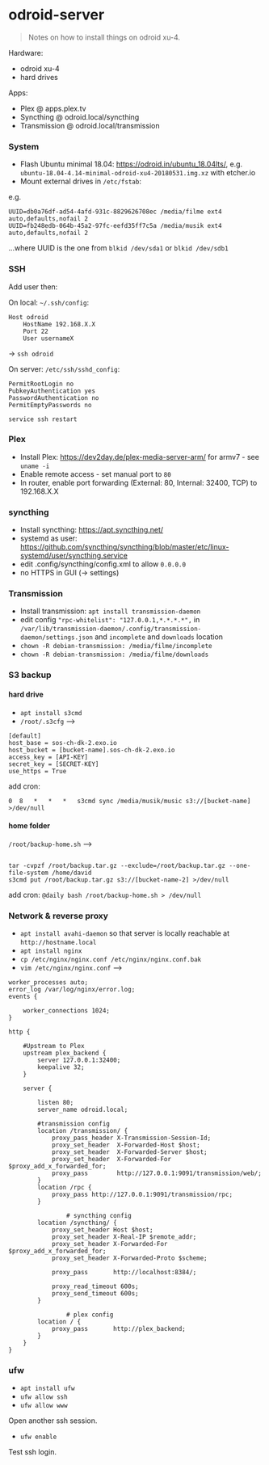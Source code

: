 # odroid-server

> Notes on how to install things on odroid xu-4.

Hardware:
- odroid xu-4
- hard drives

Apps:
- Plex @ apps.plex.tv
- Syncthing @ odroid.local/syncthing
- Transmission @ odroid.local/transmission

### System

- Flash Ubuntu minimal 18.04: https://odroid.in/ubuntu_18.04lts/, e.g. `ubuntu-18.04-4.14-minimal-odroid-xu4-20180531.img.xz` with etcher.io
- Mount external drives in `/etc/fstab`:

e.g. 
```
UUID=db0a76df-ad54-4afd-931c-8829626708ec /media/filme ext4 auto,defaults,nofail 2
UUID=fb248edb-064b-45a2-97fc-eefd35ff7c5a /media/musik ext4 auto,defaults,nofail 2
```
...where UUID is the one from `blkid /dev/sda1` or `blkid /dev/sdb1`

### SSH

Add user then:

On local: `~/.ssh/config`:
```
Host odroid
    HostName 192.168.X.X
    Port 22
    User usernameX
```
-> `ssh odroid`

On server: `/etc/ssh/sshd_config`:
```
PermitRootLogin no
PubkeyAuthentication yes
PasswordAuthentication no
PermitEmptyPasswords no
```
`service ssh restart`

### Plex

- Install Plex: https://dev2day.de/plex-media-server-arm/ for armv7 - see `uname -i`
- Enable remote access - set manual port to `80`
- In router, enable port forwarding (External: 80, Internal: 32400, TCP) to 192.168.X.X

### syncthing

- Install syncthing: https://apt.syncthing.net/
- systemd as user: https://github.com/syncthing/syncthing/blob/master/etc/linux-systemd/user/syncthing.service
- edit .config/syncthing/config.xml to allow `0.0.0.0`
- no HTTPS in GUI (-> settings)

### Transmission

- Install transmission: `apt install transmission-daemon`
- edit config `"rpc-whitelist": "127.0.0.1,*.*.*.*",` in `/var/lib/transmission-daemon/.config/transmission-daemon/settings.json` and `incomplete` and `downloads` location
- `chown -R debian-transmission: /media/filme/incomplete`
- `chown -R debian-transmission: /media/filme/downloads`

### S3 backup

#### hard drive
- `apt install s3cmd`
- `/root/.s3cfg` -->

```
[default]
host_base = sos-ch-dk-2.exo.io
host_bucket = [bucket-name].sos-ch-dk-2.exo.io
access_key = [API-KEY]
secret_key = [SECRET-KEY]
use_https = True
```

add cron:

`0	8	*	*	*	s3cmd sync /media/musik/music s3://[bucket-name] >/dev/null`


#### home folder

`/root/backup-home.sh` -->

```#!/bin/bash

tar -cvpzf /root/backup.tar.gz --exclude=/root/backup.tar.gz --one-file-system /home/david
s3cmd put /root/backup.tar.gz s3://[bucket-name-2] >/dev/null
```
add cron:
`@daily bash /root/backup-home.sh > /dev/null`



### Network & reverse proxy

- `apt install avahi-daemon` so that server is locally reachable at `http://hostname.local`
- `apt install nginx`
- `cp /etc/nginx/nginx.conf /etc/nginx/nginx.conf.bak`
- `vim /etc/nginx/nginx.conf` -->

```
worker_processes auto;
error_log /var/log/nginx/error.log;
events {

	worker_connections 1024;
}

http {

	#Upstream to Plex
	upstream plex_backend {
		server 127.0.0.1:32400;
		keepalive 32;
	}
	
	server {

		listen 80;
		server_name odroid.local;

		#transmission config
		location /transmission/ {
			proxy_pass_header X-Transmission-Session-Id;
			proxy_set_header  X-Forwarded-Host $host;
			proxy_set_header  X-Forwarded-Server $host;
			proxy_set_header  X-Forwarded-For $proxy_add_x_forwarded_for;
			proxy_pass        http://127.0.0.1:9091/transmission/web/;
		}
		location /rpc {
			proxy_pass http://127.0.0.1:9091/transmission/rpc;
		}
    
                # syncthing config
		location /syncthing/ {
			proxy_set_header Host $host;
			proxy_set_header X-Real-IP $remote_addr;
			proxy_set_header X-Forwarded-For $proxy_add_x_forwarded_for;
			proxy_set_header X-Forwarded-Proto $scheme;

			proxy_pass       http://localhost:8384/;

			proxy_read_timeout 600s;
			proxy_send_timeout 600s;
		}
                
                # plex config
		location / {
			proxy_pass       http://plex_backend;
		}
	}
}
```

### ufw

- `apt install ufw`
- `ufw allow ssh`
- `ufw allow www`

Open another ssh session.

- `ufw enable`

Test ssh login.




